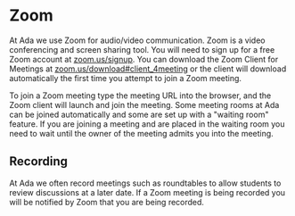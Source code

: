 # Zoom

At Ada we use Zoom for audio/video communication. Zoom is a video conferencing and screen sharing tool.  You will need to sign up for a free Zoom account at [zoom.us/signup](https://zoom.us/signup).  You can download the Zoom Client for Meetings at [zoom.us/download#client_4meeting](https://zoom.us/download#client_4meeting) or the client will download automatically the first time you attempt to join a Zoom meeting.  

To join a Zoom meeting type the meeting URL into the browser, and the Zoom client will launch and join the meeting.  Some meeting rooms at Ada can be joined automatically and some are set up with a "waiting room" feature.  If you are joining a meeting and are placed in the waiting room you need to wait until the owner of the meeting admits you into the meeting.

## Recording

At Ada we often record meetings such as roundtables to allow students to review discussions at a later date.  If a Zoom meeting is being recorded you will be notified by Zoom that you are being recorded.